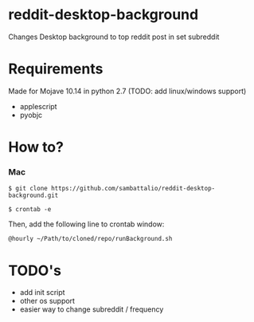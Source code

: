 # reddit-desktop-background
Changes Desktop background to top reddit post in set subreddit

# Requirements
Made for Mojave 10.14 in python 2.7 (TODO: add linux/windows support)

* applescript
* pyobjc

# How to?

### Mac

`$ git clone https://github.com/sambattalio/reddit-desktop-background.git`

`$ crontab -e`

Then, add the following line to crontab window:

`@hourly ~/Path/to/cloned/repo/runBackground.sh`


# TODO's
* add init script
* other os support
* easier way to change subreddit / frequency
